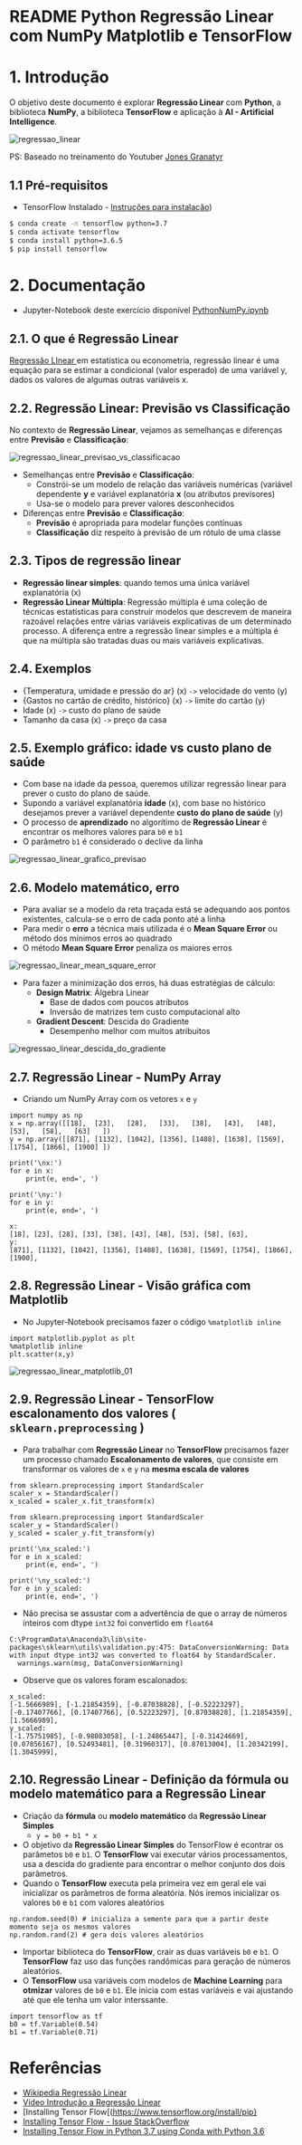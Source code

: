# README Python Regressão Linear com NumPy Matplotlib e TensorFlow

# 1. Introdução

O objetivo deste documento é explorar **Regressão Linear** com **Python**, a biblioteca **NumPy**, a biblioteca **TensorFlow** e aplicação à **AI - Artificial Intelligence**.

![regressao_linear](regressao_linear.png)

PS: Baseado no treinamento do Youtuber [Jones Granatyr](https://www.youtube.com/channel/UCaGrIWpwjWXT6OIQh9W4Riw)


## 1.1 Pré-requisitos

* TensorFlow Instalado - [Instruções para instalação](https://www.tensorflow.org/install/pip))

```cmd
$ conda create -n tensorflow python=3.7
$ conda activate tensorflow
$ conda install python=3.6.5
$ pip install tensorflow
```


# 2. Documentação


* Jupyter-Notebook deste exercício disponível [PythonNumPy.ipynb](../src/ipynb/07-PythonRegressaoLinearNumPyMatplotlibTensorFlow/PythonRegressaoLinearNumPyMatplotlibTensorFlow.ipynb)


## 2.1. O que é Regressão Linear
[Regressão LInear ](README_Conceitos_AI#regressao_linear) em estatística ou econometria, regressão linear é uma equação para se estimar a condicional (valor esperado) de uma variável y, dados os valores de algumas outras variáveis x.


## 2.2. Regressão Linear: Previsão vs Classificação
No contexto de **Regressão Linear**, vejamos as semelhanças e diferenças entre **Previsão** e **Classificação**:

![regressao_linear_previsao_vs_classificacao](regressao_linear_previsao_vs_classificacao.png)

* Semelhanças entre **Previsão** e **Classificação**:
    * Constrói-se um modelo de relação das variáveis numéricas (variável dependente **y** e variável explanatória **x** (ou atributos previsores)
	* Usa-se o modelo para prever valores desconhecidos
* Diferenças entre **Previsão** e **Classificação**:
    * **Previsão** é apropriada para modelar funções contínuas
    * **Classificação** diz respeito à previsão de um rótulo de uma classe

## 2.3. Tipos de regressão linear
* **Regressão linear simples**: quando temos uma única variável explanatória (x)
* **Regressão Linear Múltipla**: Regressão múltipla é uma coleção de técnicas estatísticas para construir modelos que descrevem de maneira razoável relações entre várias variáveis explicativas de um determinado processo. A diferença entre a regressão linear simples e a múltipla é que na múltipla são tratadas duas ou mais variáveis explicativas.

	
## 2.4. Exemplos
* {Temperatura, umidade e pressão do ar} (x) `->` velocidade do vento (y)
* {Gastos no cartão de crédito, histórico} (x)  `->` limite do cartão (y)
* Idade (x) `->` custo do plano de saúde
* Tamanho da casa (x) `->` preço da casa


## 2.5. Exemplo gráfico: idade vs custo plano de saúde

* Com base na idade da pessoa, queremos utilizar regressão linear para prever o custo do plano de saúde.
* Supondo a variável explanatória __idade__ (x), com base no histórico desejamos prever a variável dependente __custo do plano de saúde__ (y) 
* O processo de **aprendizado** no algorítimo de **Regressão Linear** é encontrar os melhores valores para `b0` e `b1`
* O parâmetro `b1` é considerado o declive da linha

![regressao_linear_grafico_previsao](regressao_linear_grafico_previsao.png)


## 2.6. Modelo matemático, erro

* Para avaliar se a modelo da reta traçada está se adequando aos pontos existentes, calcula-se o erro de cada ponto até a linha
* Para medir o **erro** a técnica mais utilizada é o **Mean Square Error** ou método dos mínimos erros ao quadrado
* O método **Mean Square Error** penaliza os maiores erros

![regressao_linear_mean_square_error](regressao_linear_mean_square_error.png)


* Para fazer a minimização dos erros, há duas estratégias de cálculo:
    * **Design Matrix**: Álgebra Linear
        * Base de dados com poucos atributos
        * Inversão de matrizes tem custo computacional alto
    * **Gradient Descent**: Descida do Gradiente
        * Desempenho melhor com muitos atribuitos

![regressao_linear_descida_do_gradiente](regressao_linear_descida_do_gradiente.png)


## 2.7. Regressão Linear - NumPy Array

* Criando um NumPy Array com os vetores `x` e `y`

```ipynb
import numpy as np
x = np.array([[18],  [23],   [28],   [33],   [38],   [43],   [48],   [53],   [58],   [63]   ])
y = np.array([[871], [1132], [1042], [1356], [1488], [1638], [1569], [1754], [1866], [1900] ])

print('\nx:')
for e in x:
    print(e, end=', ')
    
print('\ny:')
for e in y:
    print(e, end=', ')
```

```console
x:
[18], [23], [28], [33], [38], [43], [48], [53], [58], [63], 
y:
[871], [1132], [1042], [1356], [1488], [1638], [1569], [1754], [1866], [1900], 
```


## 2.8. Regressão Linear - Visão gráfica com Matplotlib 

* No Jupyter-Notebook precisamos fazer o código `%matplotlib inline`

```ipynb
import matplotlib.pyplot as plt
%matplotlib inline
plt.scatter(x,y)
```

![regressao_linear_matplotlib_01](regressao_linear_matplotlib_01.png)



## 2.9. Regressão Linear - TensorFlow escalonamento dos valores ( `sklearn.preprocessing` )

* Para trabalhar com **Regressão Linear** no **TensorFlow** precisamos fazer um processo chamado **Escalonamento de valores**, que consiste em transformar os valores de `x` e `y` na __mesma escala de valores__

```ipynb
from sklearn.preprocessing import StandardScaler
scaler_x = StandardScaler()
x_scaled = scaler_x.fit_transform(x)

from sklearn.preprocessing import StandardScaler
scaler_y = StandardScaler()
y_scaled = scaler_y.fit_transform(y)

print('\nx_scaled:')
for e in x_scaled:
    print(e, end=', ')
    
print('\ny_scaled:')
for e in y_scaled:
    print(e, end=', ')
```

* Não precisa se assustar com a advertência de que o array de números inteiros com dtype `int32` foi convertido em `float64`

```console
C:\ProgramData\Anaconda3\lib\site-packages\sklearn\utils\validation.py:475: DataConversionWarning: Data with input dtype int32 was converted to float64 by StandardScaler.
  warnings.warn(msg, DataConversionWarning)
```

* Observe que os valores foram escalonados:

```console
x_scaled:
[-1.5666989], [-1.21854359], [-0.87038828], [-0.52223297], [-0.17407766], [0.17407766], [0.52223297], [0.87038828], [1.21854359], [1.5666989], 
y_scaled:
[-1.75751985], [-0.98083058], [-1.24865447], [-0.31424669], [0.07856167], [0.52493481], [0.31960317], [0.87013004], [1.20342199], [1.3045999], 
```


## 2.10. Regressão Linear - Definição da __fórmula__ ou **modelo matemático** para a **Regressão Linear**

* Criação da __fórmula__ ou __modelo matemático__ da **Regressão Linear Simples**
    * `y = b0 + b1 * x`
* O objetivo da **Regressão Linear Simples** do TensorFlow é econtrar os parâmetos `b0` e `b1`. O **TensorFlow** vai executar vários processamentos, usa a descida do gradiente para encontrar o melhor conjunto dos dois parâmetros. 
* Quando o **TensorFlow** executa pela primeira vez em geral ele vai inicializar os parâmetros de forma aleatória. Nós iremos inicializar os valores `b0` e `b1` com valores aleatórios

```ipynb
np.random.seed(0) # inicializa a semente para que a partir deste momento seja os mesmos valores
np.random.rand(2) # gera dois valores aleatórios
```

* Importar biblioteca do **TensorFlow**, crair as duas variáveis `b0` e `b1`. O **TensorFlow** faz uso das funções randômicas para geração de números aleatórios.
* O **TensorFlow** usa variáveis com modelos de **Machine Learning** para **otmizar** valores de `b0` e `b1`. Ele inicia com estas variáveis e vai ajustando até que ele tenha um valor interssante.


```ipynb
import tensorflow as tf
b0 = tf.Variable(0.54)
b1 = tf.Variable(0.71)
```

	
    
# Referências

* [Wikipedia Regressão Linear](https://pt.wikipedia.org/wiki/Regress%C3%A3o_linear)
* [Vídeo Introdução a Regressão Linear](https://www.youtube.com/watch?v=ltRVgNsZBXE&list=PLORrDfZD1hkE-STpneL0hV3_m2tjv0qAq)
* [Installing Tensor Flow[(https://www.tensorflow.org/install/pip}
* [Installing Tensor Flow - Issue StackOverflow](https://stackoverflow.com/questions/52594382/installing-tensorflow-for-python-3-6-windows-10)
* [Installing Tensor Flow in Python 3.7 using Conda with Python 3.6](https://stackoverflow.com/questions/52584907/how-to-downgrade-python-from-3-7-to-3-6)
